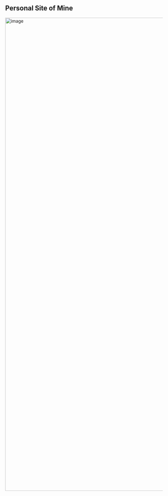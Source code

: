 ## Personal Site of Mine

<img width="1508" alt="image" src="https://github.com/RobyCigar/robycigar.github.io/assets/69680330/b1498cfc-1c0b-49bb-b66d-dbe27b8d5836">

